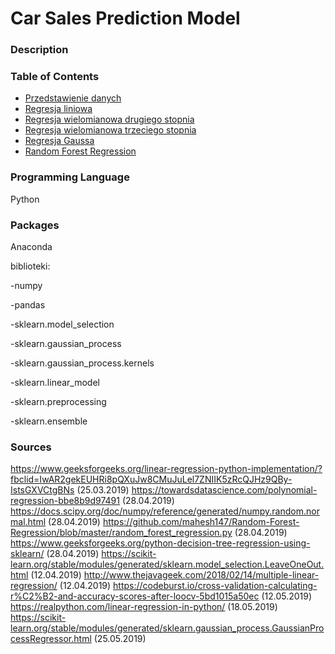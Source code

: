 # Car Sales Prediction Model
### Description


### Table of Contents
* [Przedstawienie danych](https://github.com/martynadyja/sprzedaz-samochodow/blob/master/przedstawienie%20danych.ipynb)
* [Regresja liniowa](https://github.com/martynadyja/sprzedaz-samochodow/blob/master/linear%20regresssion.ipynb)
* [Regresja wielomianowa drugiego stopnia](https://github.com/martynadyja/sprzedaz-samochodow/blob/master/polynomial%20regression%20degree%202.ipynb)
* [Regresja wielomianowa trzeciego stopnia](https://github.com/martynadyja/sprzedaz-samochodow/blob/master/polynomial%20regression%20degree%203.ipynb)
* [Regresja Gaussa](https://github.com/martynadyja/sprzedaz-samochodow/blob/master/gaussian%20regression%20.ipynb)
* [Random Forest Regression](https://github.com/martynadyja/sprzedaz-samochodow/blob/master/random%20forest%20regression.py)

### Programming Language
Python

### Packages
Anaconda

biblioteki:

-numpy

-pandas

-sklearn.model_selection

-sklearn.gaussian_process
 
-sklearn.gaussian_process.kernels
 
-sklearn.linear_model
 
-sklearn.preprocessing

-sklearn.ensemble 


### Sources
https://www.geeksforgeeks.org/linear-regression-python-implementation/?fbclid=IwAR2gekEUHRi8pQXuJw8CMuJuLel7ZNIIK5zRcQJHz9QBy-IstsGXVCtgBNs (25.03.2019)
https://towardsdatascience.com/polynomial-regression-bbe8b9d97491 (28.04.2019)
https://docs.scipy.org/doc/numpy/reference/generated/numpy.random.normal.html (28.04.2019)
https://github.com/mahesh147/Random-Forest-Regression/blob/master/random_forest_regression.py (28.04.2019)
https://www.geeksforgeeks.org/python-decision-tree-regression-using-sklearn/ (28.04.2019)
https://scikit-learn.org/stable/modules/generated/sklearn.model_selection.LeaveOneOut.html (12.04.2019)
http://www.thejavageek.com/2018/02/14/multiple-linear-regression/ (12.04.2019)
https://codeburst.io/cross-validation-calculating-r%C2%B2-and-accuracy-scores-after-loocv-5bd1015a50ec (12.05.2019)
https://realpython.com/linear-regression-in-python/ (18.05.2019)
https://scikit-learn.org/stable/modules/generated/sklearn.gaussian_process.GaussianProcessRegressor.html (25.05.2019)


